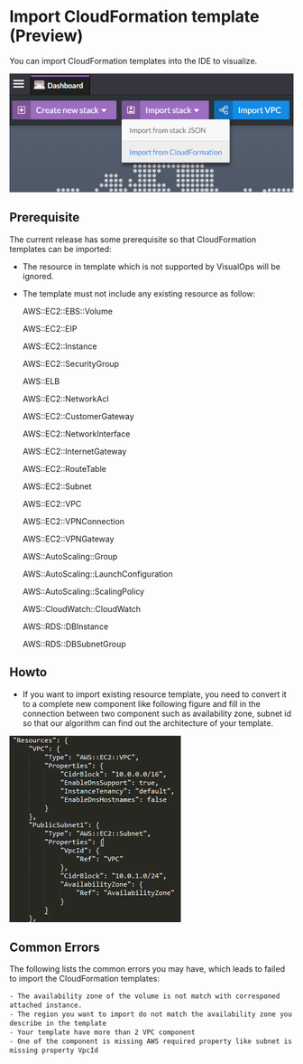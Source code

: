 # Import CloudFormation template (Preview)

You can import CloudFormation templates into the IDE to visualize.

![](https://raw.githubusercontent.com/MadeiraCloud/docs-image/master/ide_stack_import_cfn.png)

## Prerequisite
The current release has some prerequisite so that CloudFormation templates can be imported:

- The resource in template which is not supported by VisualOps will be ignored.

- The template must not include any existing resource as follow:

    AWS::EC2::EBS::Volume
    
    AWS::EC2::EIP
    
    AWS::EC2::Instance
    
    AWS::EC2::SecurityGroup
    
    AWS::ELB
    
    AWS::EC2::NetworkAcl
    
    AWS::EC2::CustomerGateway
    
    AWS::EC2::NetworkInterface
    
    AWS::EC2::InternetGateway
    
    AWS::EC2::RouteTable
    
    AWS::EC2::Subnet
    
    AWS::EC2::VPC
    
    AWS::EC2::VPNConnection
    
    AWS::EC2::VPNGateway
    
    AWS::AutoScaling::Group
    
    AWS::AutoScaling::LaunchConfiguration
    
    AWS::AutoScaling::ScalingPolicy
    
    AWS::CloudWatch::CloudWatch
    
    AWS::RDS::DBInstance
    
    AWS::RDS::DBSubnetGroup

## Howto
- If you want to import existing resource template, you need to convert it to a complete new component like following figure and fill in the connection between two component such as availability zone, subnet id so that our algorithm can find out the architecture of your template. 

![](https://raw.githubusercontent.com/MadeiraCloud/docs-image/master/ide_stack_import_cfn_sharepoint2.png)

## Common Errors
The following lists the common errors you may have, which leads to failed to import the CloudFormation templates:

    - The availability zone of the volume is not match with corresponed attached instance.
    - The region you want to import do not match the availability zone you describe in the template
    - Your template have more than 2 VPC component
    - One of the component is missing AWS required property like subnet is missing property VpcId


